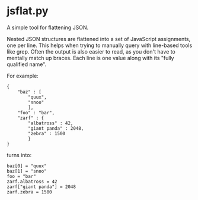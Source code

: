 jsflat.py
=========

A simple tool for flattening JSON.

Nested JSON structures are flattened into a set of JavaScript assignments, one per
line. This helps when trying to manually query with line-based tools
like grep. Often the output is also easier to read, as you don't have to
mentally match up braces. Each line is one value along with its "fully
qualified name".

For example:

    {
        "baz" : [
            "quux",
            "snoo"
            ],
        "foo" : "bar",
        "zarf" : {
            "albatross" : 42,
            "giant panda" : 2048,
            "zebra" : 1500
            }
    }

turns into:

    baz[0] = "quux"
    baz[1] = "snoo"
    foo = "bar"
    zarf.albatross = 42
    zarf["giant panda"] = 2048
    zarf.zebra = 1500
